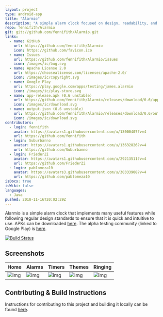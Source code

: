 ```yaml
---
layout: project
type: android-app
title: "Alarmio"
description: "A simple alarm clock focused on design, readability, and internet radio."
repo: fennifith/Alarmio
git: git://github.com/fennifith/Alarmio.git
links:
  - name: GitHub
    url: https://github.com/fennifith/Alarmio
    icon: https://github.com/favicon.ico
  - name: Issues
    url: https://github.com/fennifith/Alarmio/issues
    icon: /images/ic/bug.svg
  - name: Apache License 2.0
    url: https://choosealicense.com/licenses/apache-2.0/
    icon: /images/ic/copyright.svg
  - name: Google Play
    url: https://play.google.com/apps/testing/james.alarmio
    icon: /images/ic/play-store.svg
  - name: app-release.apk (0.6 unstable)
    url: https://github.com/fennifith/Alarmio/releases/download/0.6/app-release.apk
    icon: /images/ic/download.svg
  - name: output.json (0.6 unstable)
    url: https://github.com/fennifith/Alarmio/releases/download/0.6/output.json
    icon: /images/ic/download.svg
contributors:
  - login: fennifith
    avatar: https://avatars1.githubusercontent.com/u/13000407?v=4
    url: https://github.com/fennifith
  - login: Suburbanno
    avatar: https://avatars1.githubusercontent.com/u/13632826?v=4
    url: https://github.com/Suburbanno
  - login: FriederZi
    avatar: https://avatars1.githubusercontent.com/u/29213511?v=4
    url: https://github.com/FriederZi
  - login: pablomeza10
    avatar: https://avatars3.githubusercontent.com/u/30333908?v=4
    url: https://github.com/pablomeza10
isDocs: true
isWiki: false
languages:
  - Java
pushed: 2018-11-16T20:02:29Z
---
```


Alarmio is a simple alarm clock that implements many useful features while following regular design standards to ensure that it is quick and intuitive to use. APKs can be downloaded [here](https://github.com/fennifith/Alarmio/blob/master/./../../releases). The alpha testing community (linked to Google Play) is [here](https://plus.google.com/communities/116326840674933604304).

[![Build Status](https://travis-ci.com/fennifith/Alarmio.svg?branch=master)](https://travis-ci.com/fennifith/Alarmio)

## Screenshots

|Home|Alarms|Timers|Themes|Ringing|
|-----|-----|-----|-----|-----|
|![img](https://raw.githubusercontent.com/fennifith/Alarmio/master/./.github/images/home.png?raw=true)|![img](https://raw.githubusercontent.com/fennifith/Alarmio/master/./.github/images/alarms.png?raw=true)|![img](https://raw.githubusercontent.com/fennifith/Alarmio/master/./.github/images/timers.png?raw=true)|![img](https://raw.githubusercontent.com/fennifith/Alarmio/master/./.github/images/themes.png?raw=true)|![img](https://raw.githubusercontent.com/fennifith/Alarmio/master/./.github/images/alert.gif?raw=true)|

## Contributing & Build Instructions

Instructions for contributing to this project and building it locally can be found [here](https://github.com/fennifith/Alarmio/blob/master/./.github/CONTRIBUTING.md).
